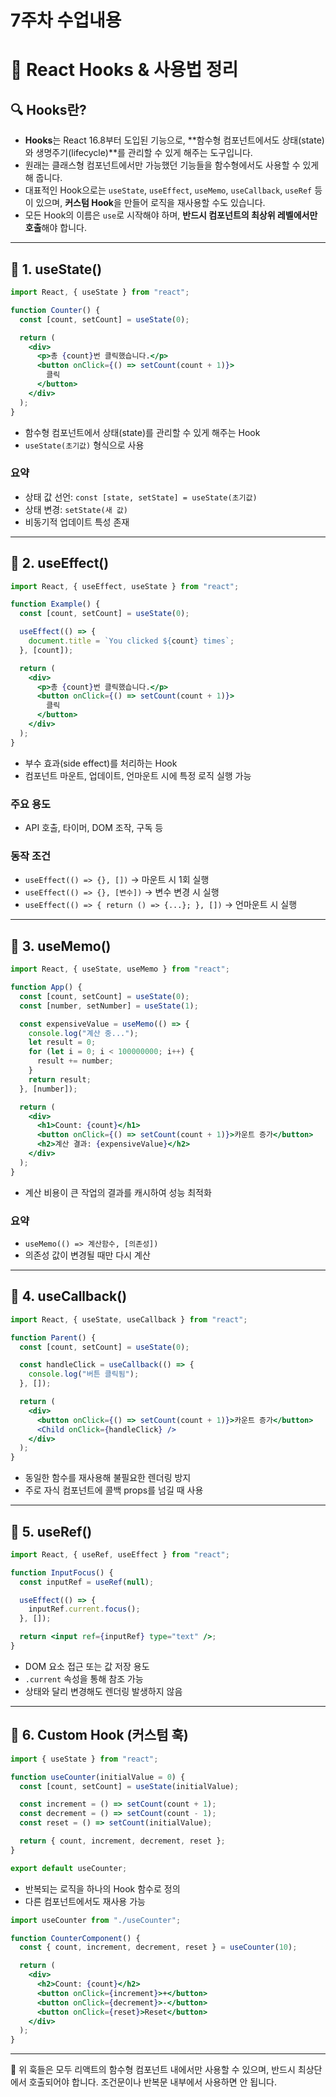 # 7주차 수업내용
# 📘 React Hooks & 사용법 정리

## 🔍 Hooks란?

* **Hooks**는 React 16.8부터 도입된 기능으로, \*\*함수형 컴포넌트에서도 상태(state)와 생명주기(lifecycle)\*\*를 관리할 수 있게 해주는 도구입니다.
* 원래는 클래스형 컴포넌트에서만 가능했던 기능들을 함수형에서도 사용할 수 있게 해 줍니다.
* 대표적인 Hook으로는 `useState`, `useEffect`, `useMemo`, `useCallback`, `useRef` 등이 있으며, **커스텀 Hook**을 만들어 로직을 재사용할 수도 있습니다.
* 모든 Hook의 이름은 `use`로 시작해야 하며, **반드시 컴포넌트의 최상위 레벨에서만 호출**해야 합니다.

---

## 🧩 1. useState()

```jsx
import React, { useState } from "react";

function Counter() {
  const [count, setCount] = useState(0);

  return (
    <div>
      <p>총 {count}번 클릭했습니다.</p>
      <button onClick={() => setCount(count + 1)}>
        클릭
      </button>
    </div>
  );
}
```

* 함수형 컴포넌트에서 상태(state)를 관리할 수 있게 해주는 Hook
* `useState(초기값)` 형식으로 사용

### 요약

* 상태 값 선언: `const [state, setState] = useState(초기값)`
* 상태 변경: `setState(새 값)`
* 비동기적 업데이트 특성 존재

---

## 🧩 2. useEffect()

```jsx
import React, { useEffect, useState } from "react";

function Example() {
  const [count, setCount] = useState(0);

  useEffect(() => {
    document.title = `You clicked ${count} times`;
  }, [count]);

  return (
    <div>
      <p>총 {count}번 클릭했습니다.</p>
      <button onClick={() => setCount(count + 1)}>
        클릭
      </button>
    </div>
  );
}
```

* 부수 효과(side effect)를 처리하는 Hook
* 컴포넌트 마운트, 업데이트, 언마운트 시에 특정 로직 실행 가능

### 주요 용도

* API 호출, 타이머, DOM 조작, 구독 등

### 동작 조건

* `useEffect(() => {}, [])` → 마운트 시 1회 실행
* `useEffect(() => {}, [변수])` → 변수 변경 시 실행
* `useEffect(() => { return () => {...}; }, [])` → 언마운트 시 실행

---

## 🧩 3. useMemo()

```jsx
import React, { useState, useMemo } from "react";

function App() {
  const [count, setCount] = useState(0);
  const [number, setNumber] = useState(1);

  const expensiveValue = useMemo(() => {
    console.log("계산 중...");
    let result = 0;
    for (let i = 0; i < 100000000; i++) {
      result += number;
    }
    return result;
  }, [number]);

  return (
    <div>
      <h1>Count: {count}</h1>
      <button onClick={() => setCount(count + 1)}>카운트 증가</button>
      <h2>계산 결과: {expensiveValue}</h2>
    </div>
  );
}
```

* 계산 비용이 큰 작업의 결과를 캐시하여 성능 최적화

### 요약

* `useMemo(() => 계산함수, [의존성])`
* 의존성 값이 변경될 때만 다시 계산

---

## 🧩 4. useCallback()

```jsx
import React, { useState, useCallback } from "react";

function Parent() {
  const [count, setCount] = useState(0);

  const handleClick = useCallback(() => {
    console.log("버튼 클릭됨");
  }, []);

  return (
    <div>
      <button onClick={() => setCount(count + 1)}>카운트 증가</button>
      <Child onClick={handleClick} />
    </div>
  );
}
```

* 동일한 함수를 재사용해 불필요한 렌더링 방지
* 주로 자식 컴포넌트에 콜백 props를 넘길 때 사용

---

## 🧩 5. useRef()

```jsx
import React, { useRef, useEffect } from "react";

function InputFocus() {
  const inputRef = useRef(null);

  useEffect(() => {
    inputRef.current.focus();
  }, []);

  return <input ref={inputRef} type="text" />;
}
```

* DOM 요소 접근 또는 값 저장 용도
* `.current` 속성을 통해 참조 가능
* 상태와 달리 변경해도 렌더링 발생하지 않음

---

## 🧩 6. Custom Hook (커스텀 훅)

```jsx
import { useState } from "react";

function useCounter(initialValue = 0) {
  const [count, setCount] = useState(initialValue);

  const increment = () => setCount(count + 1);
  const decrement = () => setCount(count - 1);
  const reset = () => setCount(initialValue);

  return { count, increment, decrement, reset };
}

export default useCounter;
```

* 반복되는 로직을 하나의 Hook 함수로 정의
* 다른 컴포넌트에서도 재사용 가능

```jsx
import useCounter from "./useCounter";

function CounterComponent() {
  const { count, increment, decrement, reset } = useCounter(10);

  return (
    <div>
      <h2>Count: {count}</h2>
      <button onClick={increment}>+</button>
      <button onClick={decrement}>-</button>
      <button onClick={reset}>Reset</button>
    </div>
  );
}
```

---

📌 위 훅들은 모두 리액트의 함수형 컴포넌트 내에서만 사용할 수 있으며, 반드시 최상단에서 호출되어야 합니다. 조건문이나 반복문 내부에서 사용하면 안 됩니다.

<!--
state 도 변수인데 일반 적인 변수가 아니라 값이 바뀌면 화면도 바뀐다.
```python
const [count, setCount] = useState(0);
```
에서 setCount를 사 용해서

- 생명주기 -
마운트(Mount/탄생) = 처음 Dom에 나타날때, 렌더링 될 때
언마운트(UnMount/제거) = Dom에서 사라질 때 

useEffect(setup, dependencies)
setup = 실행할 함수
dependencies = 의존성 배열[특정 값이 변경될 때만 실행]

- useEffet() 는 4가지 선언 방법이 있다.
1. 마운트 시
2. state값 변경시
3. 렌더링 마다
4. 언마운트 시

useMemo()
- 알고리즘에서 메모이제이션과 같은 일을 한다.
useMemo(() => {계산할 함수}, [의존성 배열]);
계산 코드 를 재사요할 때 사용한다.

useCallback()
- 함수 메모이제이션을 제공한다.
function함수를 재사용할 때 사용한다
- 형태는 useMemo()와 비슷하다.

useRef()
- 특정 컴포넌트에 접근할 수 있는 객체를 의미
- 함수형 컴포넌트에서 DOM 요소에 직접 접근하거나, 값이 변경되더라도 리렌더링을 유발
하지 않는 변수를 저장하는 데 사용됩니다.


-->
